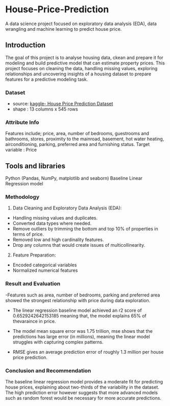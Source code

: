 # House-Price-Prediction
A data science project focused on exploratory data analysis (EDA), data wrangling and machine learning to predict house price. 
## Introduction
The goal of this project is to analyse housing data, ckean and prepare it for modeling and build predictive model that can estimate property prices. 
This project focuses on cleaning the data, handling missing values, exploring relationships and uncovering insights 
of a housing dataset to prepare features for a predictive modeling task.

### Dataset
- source: [kaggle- House Price Prediction Dataset](https://www.kaggle.com/datasets/harishkumardatalab/housing-price-prediction)
- shape : 13 columns x 545 rows
### Attribute Info
Features include; price, area, number of bedrooms, guestrooms and bathrooms, stores, proximity to the mainroad, basement,
hot water heating, airconditioning, parking, preferred area and furnishing status.
Target variable : Price

## Tools and libraries
Python (Pandas, NumPy, matplotlib and seaborn)
Baseline Linear Regression model

### Methodology
1. Data Cleaning and Exploratory Data Analysis (EDA):
  - Handling missing values and duplicates.
  - Converted data types where needed.
  - Remove outliers by trimming the bottom and top 10% of properties in terms of price.
  - Removed low and high cardinality features.
  - Drop any columns that would create issues of multicollinearity.
    
2. Feature Preparation:
  - Encoded categorical variables
  - Normalized numerical features
    
### Result and Evaluation
-Features such as area, number of bedrooms, parking and preferred area showed the strongest relationship with price during
data exploration.

- The linear regression baseline model achieved an r2 score of 0.6529242642153185 meaning that,
the model explains 65% of thevaraince in price.

- The model mean square error was 1.75 trillion, mse shows that the predictions has large error (in millions), meaning the linear model struggles with capturing complex patterns.
- RMSE gives an average prediction error of roughly 1.3 million per house price prediction.

### Conclusion and Recommendation
The baseline linear regression model provides a moderate fit for predicting house prices, explaining about two-thirds of the
variability in the dataset. The high prediction error however suggests that more advanced models such as random forest would be necessary for more accurate predictions.
    
  



